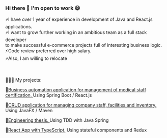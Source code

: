 
### Hi there 👋 I'm open to work 😄

⚡I have over 1 year of experience in development of Java and React.js applications.
</br>
⚡I want to grow further working in an ambitious team as a full stack developer </br>
to make successful e-commerce projects full of interesting business logic.
</br>
⚡Code review preferred over high salary.
</br>
⚡Also, I am willing to relocate

</br>

🔭🔭🔭 My projects:

🌱[Business automation application for management of medical staff certification. ](https://github.com/hlebshypulahub/Course-Manager-Back)Using Spring Boot / React.js

🌱[CRUD application for managing company staff, facilities and inventory. ](https://github.com/hlebshypulahub/Ledikom-Manager)Using JavaFX / Maven

🌱[Engineering thesis. ](https://github.com/hlebshypulahub/AGH-Hleb-Shypula)Using TDD with Java Spring

🌱[React App with TypeScript.](https://github.com/hlebshypulahub/Pokedex-App) Using stateful components and Redux

<!--
**hlebshypulahub/hlebshypulahub** is a ✨ _special_ ✨ repository because its `README.md` (this file) appears on your GitHub profile.

Here are some ideas to get you started:

- 🔭 I’m currently working on ...
- 🌱 I’m currently learning ...
- 👯 I’m looking to collaborate on ...
- 🤔 I’m looking for help with ...
- 💬 Ask me about ...
- 📫 How to reach me: ...
- 😄 Pronouns: ...
- ⚡ Fun fact: ...
-->
